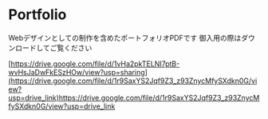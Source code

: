 # Portfolio
Webデザインとしての制作を含めたポートフォリオPDFです
御入用の際はダウンロードしてご覧ください

[https://drive.google.com/file/d/1vHa2pkTELNI7ptB-wvHsJaDwFkESzHOw/view?usp=sharing](https://drive.google.com/file/d/1r9SaxYS2Jqf9Z3_z93ZnycMfySXdkn0G/view?usp=drive_link)https://drive.google.com/file/d/1r9SaxYS2Jqf9Z3_z93ZnycMfySXdkn0G/view?usp=drive_link

